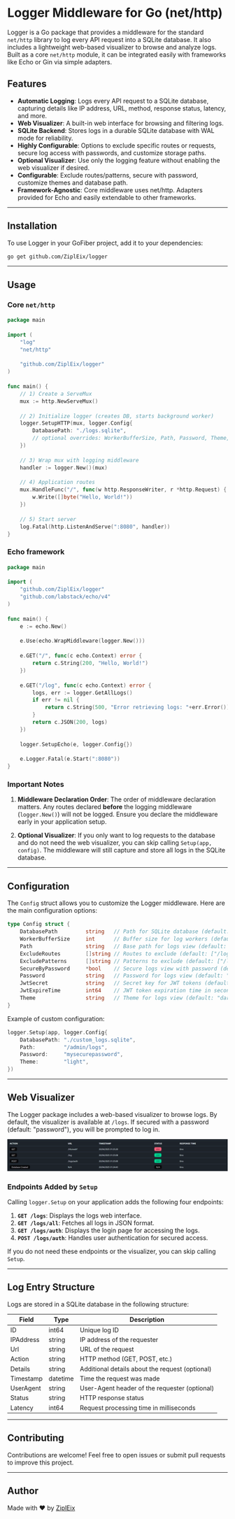# Logger Middleware for Go (net/http)

Logger is a Go package that provides a middleware for the standard `net/http` library to log every API request into a SQLite database. It also includes a lightweight web-based visualizer to browse and analyze logs. Built as a core `net/http` module, it can be integrated easily with frameworks like Echo or Gin via simple adapters.

## Features

- **Automatic Logging**: Logs every API request to a SQLite database, capturing details like IP address, URL, method, response status, latency, and more.
- **Web Visualizer**: A built-in web interface for browsing and filtering logs.
- **SQLite Backend**: Stores logs in a durable SQLite database with WAL mode for reliability.
- **Highly Configurable**: Options to exclude specific routes or requests, secure log access with passwords, and customize storage paths.
- **Optional Visualizer**: Use only the logging feature without enabling the web visualizer if desired.
- **Configurable**: Exclude routes/patterns, secure with password, customize themes and database path.
- **Framework-Agnostic**: Core middleware uses net/http. Adapters provided for Echo and easily extendable to other frameworks.

---

## Installation

To use Logger in your GoFiber project, add it to your dependencies:

```bash
go get github.com/ZiplEix/logger
```

---

## Usage

### Core `net/http`

```go
package main

import (
    "log"
    "net/http"

    "github.com/ZiplEix/logger"
)

func main() {
    // 1) Create a ServeMux
    mux := http.NewServeMux()

    // 2) Initialize logger (creates DB, starts background worker)
    logger.SetupHTTP(mux, logger.Config{
        DatabasePath: "./logs.sqlite",
        // optional overrides: WorkerBufferSize, Path, Password, Theme, etc.
    })

    // 3) Wrap mux with logging middleware
    handler := logger.New()(mux)

    // 4) Application routes
    mux.HandleFunc("/", func(w http.ResponseWriter, r *http.Request) {
        w.Write([]byte("Hello, World!"))
    })

    // 5) Start server
    log.Fatal(http.ListenAndServe(":8080", handler))
}
```

### Echo framework

```go
package main

import (
	"github.com/ZiplEix/logger"
	"github.com/labstack/echo/v4"
)

func main() {
	e := echo.New()

	e.Use(echo.WrapMiddleware(logger.New()))

	e.GET("/", func(c echo.Context) error {
		return c.String(200, "Hello, World!")
	})

	e.GET("/log", func(c echo.Context) error {
		logs, err := logger.GetAllLogs()
		if err != nil {
			return c.String(500, "Error retrieving logs: "+err.Error())
		}
		return c.JSON(200, logs)
	})

	logger.SetupEcho(e, logger.Config{})

	e.Logger.Fatal(e.Start(":8080"))
}
```

### Important Notes

1. **Middleware Declaration Order**:
   The order of middleware declaration matters. Any routes declared **before** the logging middleware (`logger.New()`) will not be logged. Ensure you declare the middleware early in your application setup.

2. **Optional Visualizer**:
   If you only want to log requests to the database and do not need the web visualizer, you can skip calling `Setup(app, config)`. The middleware will still capture and store all logs in the SQLite database.

---

## Configuration

The `Config` struct allows you to customize the Logger middleware. Here are the main configuration options:

```go
type Config struct {
    DatabasePath         string   // Path for SQLite database (default: "./logs.sqlite")
    WorkerBufferSize     int      // Buffer size for log workers (default: 100)
    Path                 string   // Base path for logs view (default: "/logs")
    ExcludeRoutes        []string // Routes to exclude (default: ["/logs", "/favicon.ico"])
    ExcludePatterns      []string // Patterns to exclude (default: ["/logs/*"])
    SecureByPassword     *bool    // Secure logs view with password (default: true)
    Password             string   // Password for logs view (default: "password")
    JwtSecret            string   // Secret key for JWT tokens (default: "secret")
    JwtExpireTime        int64    // JWT token expiration time in seconds (default: 3600)
    Theme                string   // Theme for logs view (default: "dark")
}
```

Example of custom configuration:

```go
logger.Setup(app, logger.Config{
    DatabasePath: "./custom_logs.sqlite",
    Path:         "/admin/logs",
    Password:     "mysecurepassword",
    Theme:        "light",
})
```

---

## Web Visualizer

The Logger package includes a web-based visualizer to browse logs. By default, the visualizer is available at `/logs`. If secured with a password (default: "password"), you will be prompted to log in.

![Web Visualizer Screenshot](assets/web_visualizer.png)

### Endpoints Added by `Setup`

Calling `logger.Setup` on your application adds the following four endpoints:

1. **`GET /logs`**: Displays the logs web interface.
2. **`GET /logs/all`**: Fetches all logs in JSON format.
3. **`GET /logs/auth`**: Displays the login page for accessing the logs.
4. **`POST /logs/auth`**: Handles user authentication for secured access.

If you do not need these endpoints or the visualizer, you can skip calling `Setup`.

---

## Log Entry Structure

Logs are stored in a SQLite database in the following structure:

| Field       | Type     | Description                                       |
|-------------|----------|---------------------------------------------------|
| ID          | int64    | Unique log ID                                     |
| IPAddress   | string   | IP address of the requester                       |
| Url         | string   | URL of the request                                |
| Action      | string   | HTTP method (GET, POST, etc.)                     |
| Details     | string   | Additional details about the request (optional)   |
| Timestamp   | datetime | Time the request was made                         |
| UserAgent   | string   | User-Agent header of the requester (optional)     |
| Status      | string   | HTTP response status                              |
| Latency     | int64    | Request processing time in milliseconds           |

---

## Contributing

Contributions are welcome! Feel free to open issues or submit pull requests to improve this project.

---

## Author

Made with ❤️ by [ZiplEix](https://github.com/ZiplEix)
